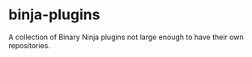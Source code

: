 # binja-plugins
A collection of Binary Ninja plugins not large enough to have their own repositories.
